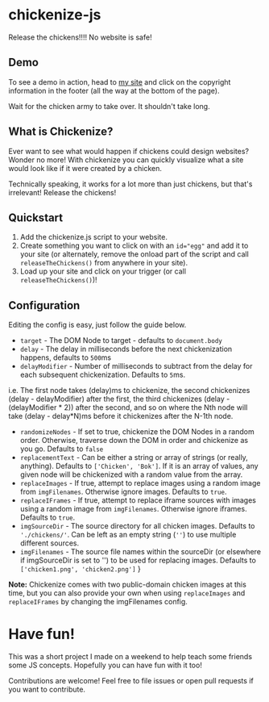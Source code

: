 # chickenize-js
Release the chickens!!!! No website is safe!

## Demo

To see a demo in action, head to [my site](http://www.dszymczak.com) and 
click on the copyright information in the footer (all the way at the bottom of the page).

Wait for the chicken army to take over. It shouldn't take long.

## What is Chickenize?

Ever want to see what would happen if chickens could design websites? Wonder no more!
With chickenize you can quickly visualize what a site would look like if it were created by a chicken.

Technically speaking, it works for a lot more than just chickens, but that's irrelevant! Release the chickens!

## Quickstart

1. Add the chickenize.js script to your website.
2. Create something you want to click on with an `id="egg"` and add it to your site (or alternately, remove the onload part of the script and call `releaseTheChickens()` from anywhere in your site).
3. Load up your site and click on your trigger (or call `releaseTheChickens()`)!

## Configuration

Editing the config is easy, just follow the guide below.

 - `target` - The DOM Node to target - defaults to `document.body`
 - `delay` - The delay in milliseconds before the next chickenization happens, defaults to `500`ms
 - `delayModifier` - Number of milliseconds to subtract from the delay for each subsequent chickenization. Defaults to `5`ms.
 
 i.e. The first node takes (delay)ms to chickenize, the second chickenizes (delay - delayModifier) after the first, the third chickenizes (delay - (delayModifier \* 2)) after the second, and so on where the Nth node will take (delay - delay\*N)ms before it chickenizes after the N-1th node.

 - `randomizeNodes` - If set to true, chickenize the DOM Nodes in a random order. Otherwise, traverse down the DOM in order and chickenize as you go. Defaults to `false`
- `replacementText` - Can be either a string or array of strings (or really, anything). Defaults to `['Chicken', 'Bok']`. If it is an array of values, any given node will be chickenized with a random value from the array.
 - `replaceImages` - If true, attempt to replace images using a random image from `imgFilenames`. Otherwise ignore images. Defaults to `true`.
 - `replaceIFrames` - If true, attempt to replace iframe sources with images using a random image from `imgFilenames`. Otherwise ignore iframes. Defaults to `true`.
 - `imgSourceDir` - The source directory for all chicken images. Defaults to `'./chickens/'`. Can be left as an empty string (`''`) to use multiple different sources.
 - `imgFilenames` - The source file names within the sourceDir (or elsewhere if imgSourceDir is set to '') to be used for replacing images. Defaults to `['chicken1.png', 'chicken2.png']`
}

**Note:** Chickenize comes with two public-domain chicken images at this time, but you can also provide your own when using `replaceImages` and `replaceIFrames` by changing the imgFilenames config.

# Have fun!

This was a short project I made on a weekend to help teach some friends some JS concepts. Hopefully you can have fun with it too!

Contributions are welcome! Feel free to file issues or open pull requests if you want to contribute.
